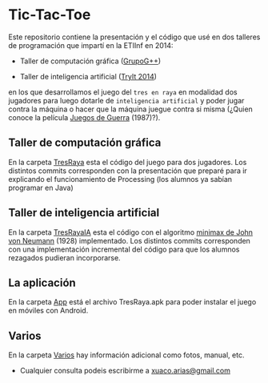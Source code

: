 # Tic-Tac-Toe

Este repositorio contiene la presentación y el código que usé en dos talleres de programación que impartí en la ETIInf en 2014:

- Taller de computación gráfica ([GrupoG++](https://sites.google.com/site/tallercomputaciongrafica2014/home))

- Taller de inteligencia artificial ([TryIt 2014](http://www.tryit.fi.upm.es))

en los que desarrollamos el juego del `tres en raya` en modalidad dos jugadores para luego dotarle de `inteligencia artificial` y poder jugar contra la máquina o hacer que la máquina juegue contra si misma (¿Quien conoce la película [Juegos de Guerra](https://es.wikipedia.org/wiki/Juegos_de_guerra) (1987)?).

## Taller de computación gráfica

En la carpeta [TresRaya](TresRaya) esta el código del juego para dos jugadores. Los distintos commits corresponden con la presentación que preparé para ir explicando el funcionamiento de Processing (los alumnos ya sabían programar en Java)

## Taller de inteligencia artificial

En la carpeta [TresRayaIA](TresRayaIA) esta el código con el algoritmo [minimax de John von Neumann](https://es.wikipedia.org/wiki/Minimax) (1928) implementado. Los distintos commits corresponden con una implementación incremental del código para que los alumnos rezagados pudieran incorporarse.

## La aplicación

En la carpeta [App](App) está el archivo TresRaya.apk para poder instalar el juego en móviles con Android.

## Varios

En la carpeta [Varios](Varios) hay información adicional como fotos, manual, etc.

- Cualquier consulta podeis escribirme a [xuaco.arias@gmail.com](mailto:xuaco.arias@gmail.com)
